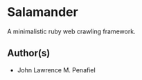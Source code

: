 # Salamander
A minimalistic ruby web crawling framework.

## Author(s)
* John Lawrence M. Penafiel

